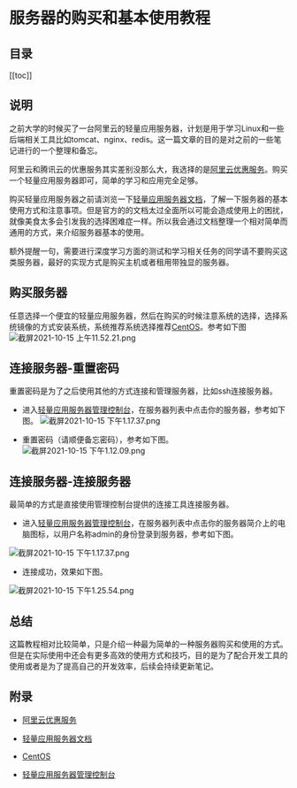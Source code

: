 # 服务器的购买和基本使用教程

## 目录
[[toc]]

## 说明

之前大学的时候买了一台阿里云的轻量应用服务器，计划是用于学习Linux和一些后端相关工具比如tomcat、nginx、redis。这一篇文章的目的是对之前的一些笔记进行的一个整理和备忘。

阿里云和腾讯云的优惠服务其实差别没那么大，我选择的是[阿里云优惠服务](https://developer.aliyun.com/plan/grow-up)。购买一个轻量应用服务器即可，简单的学习和应用完全足够。

购买轻量应用服务器之前请浏览一下[轻量应用服务器文档](https://help.aliyun.com/product/58607.html)，了解一下服务器的基本使用方式和注意事项。但是官方的的文档太过全面所以可能会造成使用上的困扰，就像美食太多会引发我的选择困难症一样。所以我会通过文档整理一个相对简单而通用的方式，来介绍服务器基本的使用。

额外提醒一句，需要进行深度学习方面的测试和学习相关任务的同学请不要购买这类服务器，最好的实现方式是购买主机或者租用带独显的服务器。

## 购买服务器

任意选择一个便宜的轻量应用服务器，然后在购买的时候注意系统的选择，选择系统镜像的方式安装系统，系统推荐系统选择推荐[CentOS](https://baike.baidu.com/item/CentOS/498948?fr=aladdin)。参考如下图
![截屏2021-10-15 上午11.52.21.png](https://p6-juejin.byteimg.com/tos-cn-i-k3u1fbpfcp/d21d490fe2b743e18b1ebea08b608ab2~tplv-k3u1fbpfcp-watermark.image?)

## 连接服务器-重置密码

重置密码是为了之后使用其他的方式连接和管理服务器，比如ssh连接服务器。

- 进入[轻量应用服务器管理控制台](https://swas.console.aliyun.com/)，在服务器列表中点击你的服务器，参考如下图。
![截屏2021-10-15 下午1.17.37.png](https://p9-juejin.byteimg.com/tos-cn-i-k3u1fbpfcp/ecb74a7389b84d95b0dedeeccdaf2a22~tplv-k3u1fbpfcp-watermark.image?)

- 重置密码（请顺便备忘密码），参考如下图。
![截屏2021-10-15 下午1.12.09.png](https://p1-juejin.byteimg.com/tos-cn-i-k3u1fbpfcp/6fa256db527d44f8b6aad0460e8822f8~tplv-k3u1fbpfcp-watermark.image?)

## 连接服务器-连接服务器

最简单的方式是直接使用管理控制台提供的连接工具连接服务器。

- 进入[轻量应用服务器管理控制台](https://swas.console.aliyun.com/)，在服务器列表中点击你的服务器简介上的电脑图标，以用户名称admin的身份登录到服务器，参考如下图。

![截屏2021-10-15 下午1.17.37.png](https://p3-juejin.byteimg.com/tos-cn-i-k3u1fbpfcp/566057189e104bdea4763e52d1f08762~tplv-k3u1fbpfcp-watermark.image?)

- 连接成功，效果如下图。

![截屏2021-10-15 下午1.25.54.png](https://p3-juejin.byteimg.com/tos-cn-i-k3u1fbpfcp/4e8fb0f00d0144ec9e256a9b7cac1267~tplv-k3u1fbpfcp-watermark.image?)

## 总结

这篇教程相对比较简单，只是介绍一种最为简单的一种服务器购买和使用的方式。但是在实际使用中还会有更多高效的使用方式和技巧，目的是为了配合开发工具的使用或者是为了提高自己的开发效率，后续会持续更新笔记。

## 附录
- [阿里云优惠服务](https://developer.aliyun.com/plan/grow-up)

- [轻量应用服务器文档](https://help.aliyun.com/product/58607.html)

- [CentOS](https://baike.baidu.com/item/CentOS/498948?fr=aladdin)

- [轻量应用服务器管理控制台](https://swas.console.aliyun.com/)